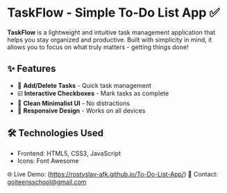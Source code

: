 # TaskFlow - Simple To-Do List App ✅

**TaskFlow** is a lightweight and intuitive task management application that helps you stay organized and productive. Built with simplicity in mind, it allows you to focus on what truly matters - getting things done!

## ✨ Features
- 📝 **Add/Delete Tasks** - Quick task management
- ☑️ **Interactive Checkboxes** - Mark tasks as complete
- 🎨 **Clean Minimalist UI** - No distractions
- 📱 **Responsive Design** - Works on all devices

## 🛠️ Technologies Used
- Frontend: HTML5, CSS3, JavaScript
- Icons: Font Awesome

🌐 Live Demo: (https://rostyslav-afk.github.io/To-Do-List-App/)
📧 Contact: goiteensschool@gmail.com